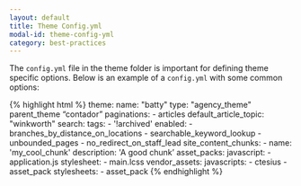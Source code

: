 ```yaml
---
layout: default
title: Theme Config.yml
modal-id: theme-config-yml
category: best-practices
---
```

The ``config.yml`` file in the theme folder is important for defining theme specific options. Below is an example of a ``config.yml`` with some common options:

{% highlight html %}
theme:
  name: "batty"
  type: "agency_theme"
  parent_theme “contador”
  paginations:
    - articles
  default_article_topic: "winkworth"
  search:
    tags:
      - '!archived'
  enabled:
    - branches_by_distance_on_locations
    - searchable_keyword_lookup
    - unbounded_pages
    - no_redirect_on_staff_lead
  site_content_chunks:
    - name: 'my_cool_chunk'
      description: 'A good chunk’
  asset_packs:
   javascript:
    - application.js
   stylesheet:
    - main.lcss
  vendor_assets:
   javascripts:
    - ctesius
    - asset_pack
   stylesheets:
    - asset_pack
{% endhighlight %}    

<br>

